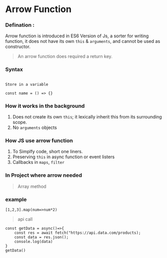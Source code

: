 # Arrow Function

### Defination :
Arrow function is introduced in ES6 Version of Js, a sorter for writing function, it does not have its own ```this``` & ```arguments```, and cannot be used as constructor.

> An arrow function does required a return key.

### Syntax

``` () => {}
```
`Store in a variable`
```
const name = () => {}
```
### How it works in the background
1. Does not create its own `this`; it lexically inherit this from its surrounding scope.
2. No `arguments` objects


### How JS use arrow function
1. To Simplfy code, short one liners.
2. Preserving  `this` in async function or event listers
3. Callbacks in `maps`, `filter`

### In Project where arrow needed
> Array method
### example
```
[1,2,3].map(num=>num*2)
```
>api call
```
const getData = async()=>{
    const res = await fetch("https://api.data.com/products);
    const data = res.json();
    console.log(data)
}
getData()

```